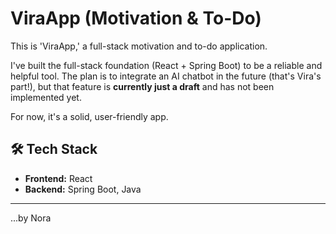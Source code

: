 #  ViraApp (Motivation & To-Do)

This is 'ViraApp,' a full-stack motivation and to-do application.

I've built the full-stack foundation (React + Spring Boot) to be a reliable and helpful tool. The plan is to integrate an AI chatbot in the future (that's Vira's part!), but that feature is **currently just a draft** and has not been implemented yet.

For now, it's a solid, user-friendly app.

## 🛠️ Tech Stack

* **Frontend:** React
* **Backend:** Spring Boot, Java

---
...by Nora

